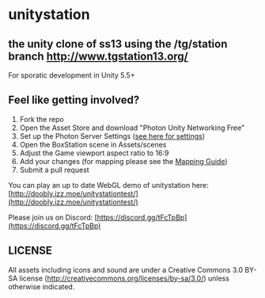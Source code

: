 # unitystation
## the unity clone of ss13 using the /tg/station branch http://www.tgstation13.org/

For sporatic development in Unity 5.5+

## Feel like getting involved?
1. Fork the repo
2. Open the Asset Store and download "Photon Unity Networking Free"
3. Set up the Photon Server Settings ([see here for settings](https://github.com/unitystation/unitystation/wiki/Photon-Server-Details))
4. Open the BoxStation scene in Assets/scenes
5. Adjust the Game viewport aspect ratio to 16:9
6. Add your changes (for mapping please see the [Mapping Guide](https://github.com/unitystation/unitystation/wiki/Mapping-Basics))
7. Submit a pull request

You can play an up to date WebGL demo of unitystation here: [http://doobly.izz.moe/unitystationtest/](http://doobly.izz.moe/unitystationtest/)

Please join us on Discord: [https://discord.gg/tFcTpBp](https://discord.gg/tFcTpBp) <br>

## LICENSE
All assets including icons and sound are under a Creative Commons 3.0 BY-SA license (http://creativecommons.org/licenses/by-sa/3.0/) unless otherwise indicated.
